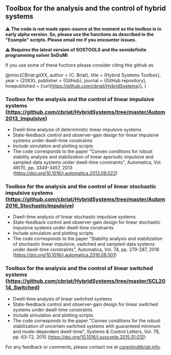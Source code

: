 ## Toolbox for the analysis and the control of hybrid systems 

 ⚠️ **The code is not made open-source at the moment as the toolbox is in early alpha version. So, please use the functions as described in the "Example" scripts. Please email me if you encounter issues.**
 
 ⚠️ **Requires the latest version of SOSTOOLS and the semidefinite programming solver SeDuMi**

If you use some of these fuctions please consider citing this github as 

@misc{CBriat:gitXX,
  author = {C. Briat},
  title = {Hybrid Systems Toolbox},
  year = {20XX},
  publisher = {GitHub},
  journal = {GitHub repository},
  howpublished = {\url{https://github.com/cbriat/HybridSystems}},
}

### Toolbox for the analysis and the control of linear impulsive systems (https://github.com/cbriat/HybridSystems/tree/master/Autom2013_Impulsive)
  - Dwell-time analysis of deterministic linear impulsive systems
  - State-feedback control and observer-gain design for linear impulsive systems under dwell-time constraints
  - Include simulation and plotting scripts
  - The code corresponds to the paper "Convex conditions for robust stability analysis and stabilization of linear aperiodic impulsive and sampled-data systems under dwell-time constraints", Automatica, Vol. 49(11), pp. 3349-3457, 2013 (https://doi.org/10.1016/j.automatica.2013.08.022)
  
### Toolbox for the analysis and the control of linear stochastic impulsive systems (https://github.com/cbriat/HybridSystems/tree/master/Autom2016_StochasticImpulsive)
  - Dwell-time analysis of linear stochastic impulsive systems
  - State-feedback control and observer-gain design for linear stochastic impulsive systems under dwell-time constraints  
  - Include simulation and plotting scripts
  - The code corresponds to the paper "Stability analysis and stabilization of stochastic linear impulsive, switched and sampled-data systems under dwell-time constraints", Automatica, Vol. 74, pp. 279-287, 2016 (https://doi.org/10.1016/j.automatica.2016.08.001)

### Toolbox for the analysis and the control of linear switched systems (https://github.com/cbriat/HybridSystems/tree/master/SCL2014_Switched)
  - Dwell-time analysis of linear switched systems
  - State-feedback control and observer-gain design for linear switched systems under dwell-time constraints
  - Include simulation and plotting scripts
  - The code corresponds to the paper "Convex conditions for the robust stabilization of uncertain switched systems with guaranteed minimum and mode-dependent dwell-time", Systems & Control Letters, Vol. 78, pp. 63-72, 2015 (https://doi.org/10.1016/j.sysconle.2015.01.012)

For any feedback or comments, please contact me at corentin@briat.info.

